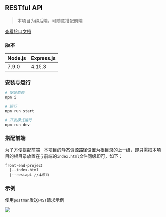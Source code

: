 ## RESTful API

> 本项目为纯后端，可随意搭配前端

[查看接口文档](https://github.com/wscj/restapi/wiki)

### 版本

|Node.js|Express.js|
|--|--|
|7.9.0|4.15.3|

### 安装与运行

```bash
# 安装依赖
npm i

# 运行
npm run start

# 开发模式运行
npm run dev
```

### 搭配前端

为了方便搭配前端，本项目的静态资源路径设置为根目录的上一级，即只需把本项目的根目录放置在与前端的`index.html`文件同级即可，如下：

```
front-end-project
  |--index.html
  |--restapi //本项目
```

### 示例

使用`postman`发送`POST`请求示例

![](https://wscj.github.io/files/postman1.jpg)
